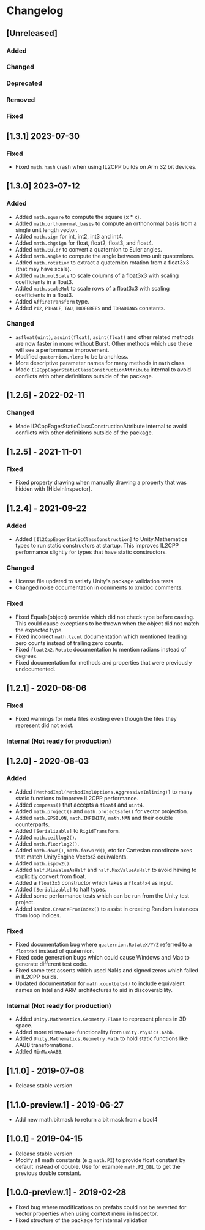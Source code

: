 # Changelog

## [Unreleased]
### Added
### Changed
### Deprecated
### Removed
### Fixed

## [1.3.1] 2023-07-30

### Fixed
* Fixed `math.hash` crash when using IL2CPP builds on Arm 32 bit devices.

## [1.3.0] 2023-07-12

### Added
* Added `math.square` to compute the square (x * x).
* Added `math.orthonormal_basis` to compute an orthonormal basis from a single unit length vector.
* Added `math.sign` for int, int2, int3 and int4.
* Added `math.chgsign` for float, float2, float3, and float4.
* Added `math.Euler` to convert a quaternion to Euler angles.
* Added `math.angle` to compute the angle between two unit quaternions.
* Added `math.rotation` to extract a quaternion rotation from a float3x3 (that may have scale).
* Added `math.mulScale` to scale columns of a float3x3 with scaling coefficients in a float3.
* Added `math.scaleMul` to scale rows of a float3x3 with scaling coefficients in a float3.
* Added `AffineTransform` type.
* Added `PI2`, `PIHALF`, `TAU`, `TODEGREES` and `TORADIANS` constants.

### Changed
* `asfloat(uint)`, `asuint(float)`, `asint(float)` and other related methods are now faster in mono without Burst. Other methods which use these will see a performance improvement.
* Modified `quaternion.nlerp` to be branchless.
* More descriptive parameter names for many methods in `math` class.
* Made `Il2CppEagerStaticClassConstructionAttribute` internal to avoid conflicts with other definitions outside of the package.

## [1.2.6] - 2022-02-11

### Changed
* Made Il2CppEagerStaticClassConstructionAttribute internal to avoid conflicts with other definitions outside of the package. 

## [1.2.5] - 2021-11-01

### Fixed
* Fixed property drawing when manually drawing a property that was hidden with [HideInInspector].

## [1.2.4] - 2021-09-22

### Added
* Added `[Il2CppEagerStaticClassConstruction]` to Unity.Mathematics types to run static constructors at startup. This improves IL2CPP performance slightly for types that have static constructors.

### Changed
* License file updated to satisfy Unity's package validation tests.
* Changed noise documentation in comments to xmldoc comments.

### Fixed
* Fixed Equals(object) override which did not check type before casting. This could cause exceptions to be thrown when the object did not match the expected type.
* Fixed incorrect `math.tzcnt` documentation which mentioned leading zero counts instead of trailing zero counts.
* Fixed `float2x2.Rotate` documentation to mention radians instead of degrees.
* Fixed documentation for methods and properties that were previously undocumented.

## [1.2.1] - 2020-08-06

### Fixed
* Fixed warnings for meta files existing even though the files they represent did not exist.

### Internal (Not ready for production)

## [1.2.0] - 2020-08-03

### Added
* Added `[MethodImpl(MethodImplOptions.AggressiveInlining)]` to many static functions to improve IL2CPP performance.
* Added `compress()` that accepts a `float4` and `uint4`.
* Added `math.project()` and `math.projectsafe()` for vector projection.
* Added `math.EPSILON`, `math.INFINITY`, `math.NAN` and their double counterparts.
* Added `[Serializable]` to `RigidTransform`.
* Added `math.ceillog2()`.
* Added `math.floorlog2()`.
* Added `math.down()`, `math.forward()`, etc for Cartesian coordinate axes that match UnityEngine Vector3 equivalents.
* Added `math.ispow2()`.
* Added `half.MinValueAsHalf` and `half.MaxValueAsHalf` to avoid having to explicitly convert from float.
* Added a `float3x3` constructor which takes a `float4x4` as input.
* Added `[Serializable]` to half types.
* Added some performance tests which can be run from the Unity test project.
* Added `Random.CreateFromIndex()` to assist in creating Random instances from loop indices.

### Fixed
* Fixed documentation bug where `quaternion.RotateX/Y/Z` referred to a `float4x4` instead of quaternion.
* Fixed code generation bugs which could cause Windows and Mac to generate different test code.
* Fixed some test asserts which used NaNs and signed zeros which failed in IL2CPP builds.
* Updated documentation for `math.countbits()` to include equivalent names on Intel and ARM architectures to aid in discoverability.

### Internal (Not ready for production)
* Added `Unity.Mathematics.Geometry.Plane` to represent planes in 3D space.
* Added more `MinMaxAABB` functionality from `Unity.Physics.Aabb`.
* Added `Unity.Mathematics.Geometry.Math` to hold static functions like AABB transformations.
* Added `MinMaxAABB`.

## [1.1.0] - 2019-07-08

- Release stable version

## [1.1.0-preview.1] - 2019-06-27

- Add new math.bitmask to return a bit mask from a bool4

## [1.0.1] - 2019-04-15

- Release stable version
- Modify all math constants (e.g `math.PI`) to provide float constant by default instead of double. Use for example `math.PI_DBL` to get the previous double constant.

## [1.0.0-preview.1] - 2019-02-28

- Fixed bug where modifications on prefabs could not be reverted for vector properties when using context menu in Inspector.
- Fixed structure of the package for internal validation
